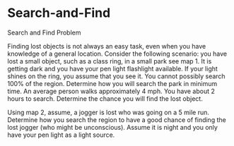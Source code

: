 # Search-and-Find
Search and Find
Problem	 
 	
Finding lost objects is not always an easy task, even when you have knowledge of a general location. Consider the following scenario: you have lost a small object, such as a class ring, in a small park see map 1. It is getting dark and you have your pen light flashlight available. If your light shines on the ring, you assume that you see it. You cannot possibly search 100% of the region. Determine how you will search the park in minimum time. An average person walks approximately 4 mph. You have about 2 hours to search. Determine the chance you will find the lost object.

Using map 2, assume, a jogger is lost who was going on a 5 mile run. Determine how you search the region to have a good chance of finding the lost jogger (who might be unconscious). Assume it is night and you only have your pen light as a light source.
